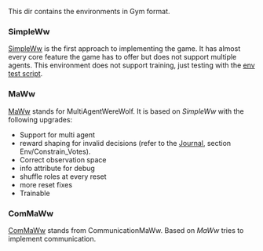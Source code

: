 This dir contains the environments in Gym format.

### SimpleWw
[SimpleWw](gym_ww/envs/SimpleWW.py) is the first approach to implementing the game.
It has almost every core feature the game has to offer but does not support multiple agents.
This environment does not support training, just testing with the [env test script](tests/env_test.py).


### MaWw
[MaWw](gym_ww/envs/MaWw.py) stands for MultiAgentWereWolf. It is based on _SimpleWw_ with the following upgrades:
- Support for multi agent
- reward shaping for invalid decisions (refer to the [Journal](MarkDowns/Journal.md), section Env/Constrain_Votes).
- Correct observation space
- info attribute for debug 
- shuffle roles at every reset
- more reset fixes
- Trainable 

### ComMaWw
[ComMaWw](gym_ww/envs/ComMaWw.py) stands from CommunicationMaWw.
Based on _MaWw_ tries to implement communication.